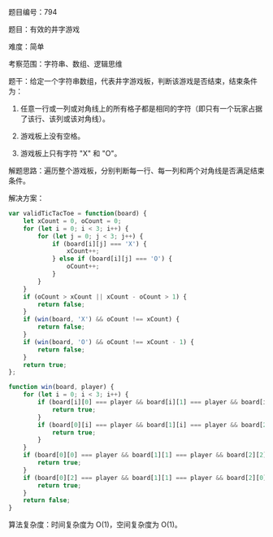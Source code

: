 题目编号：794

题目：有效的井字游戏

难度：简单

考察范围：字符串、数组、逻辑思维

题干：给定一个字符串数组，代表井字游戏板，判断该游戏是否结束，结束条件为：

1. 任意一行或一列或对角线上的所有格子都是相同的字符（即只有一个玩家占据了该行、该列或该对角线）。

2. 游戏板上没有空格。

3. 游戏板上只有字符 "X" 和 "O"。

解题思路：遍历整个游戏板，分别判断每一行、每一列和两个对角线是否满足结束条件。

解决方案：

```javascript
var validTicTacToe = function(board) {
    let xCount = 0, oCount = 0;
    for (let i = 0; i < 3; i++) {
        for (let j = 0; j < 3; j++) {
            if (board[i][j] === 'X') {
                xCount++;
            } else if (board[i][j] === 'O') {
                oCount++;
            }
        }
    }
    if (oCount > xCount || xCount - oCount > 1) {
        return false;
    }
    if (win(board, 'X') && oCount !== xCount) {
        return false;
    }
    if (win(board, 'O') && oCount !== xCount - 1) {
        return false;
    }
    return true;
};

function win(board, player) {
    for (let i = 0; i < 3; i++) {
        if (board[i][0] === player && board[i][1] === player && board[i][2] === player) {
            return true;
        }
        if (board[0][i] === player && board[1][i] === player && board[2][i] === player) {
            return true;
        }
    }
    if (board[0][0] === player && board[1][1] === player && board[2][2] === player) {
        return true;
    }
    if (board[0][2] === player && board[1][1] === player && board[2][0] === player) {
        return true;
    }
    return false;
}
```

算法复杂度：时间复杂度为 O(1)，空间复杂度为 O(1)。